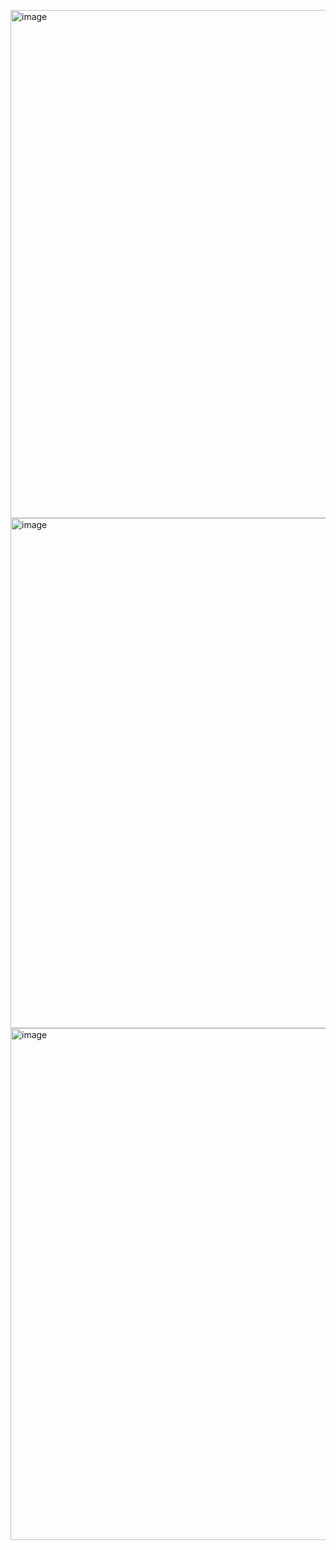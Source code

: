 <img width="813" alt="image" src="https://github.com/MaryiaBabinskaya/Programming-UJ/assets/94359114/a724d14a-a425-481b-b75d-f8071f7aa8e1"> \
<img width="816" alt="image" src="https://github.com/MaryiaBabinskaya/Programming-UJ/assets/94359114/ffc3dae4-1fe0-4478-b4d5-3ec6b4479dae"> \
<img width="819" alt="image" src="https://github.com/MaryiaBabinskaya/Programming-UJ/assets/94359114/36f1cc02-1cba-45ae-af20-e3eb9ee14f42"> 
